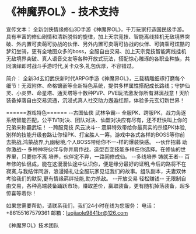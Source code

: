 # 《神魔界OL》- 技术支持

宣传文本：
全新剑侠情缘修仙3D手游《神魔界OL》，千万玩家打造国民级手游。具有丰富的修仙剧情和清新脱俗的旋律，加上天宗竞技、智能离线挂机无敌境界突破、外内置可卖萌可协战的伙伴、另外内置可卖萌可协战的伙伴、可骑乘可炫酷的梦幻坐骑，更有全地图众多的boss，全服自由交易、加上天宗竞技智能离线挂机无敌境界突破、真人语音交友等各种开放式玩法，搭配惊心雕琢的各职业种族，共同演绎即时战斗手游时代,关卡众多,礼包优厚，不容错过。



简介：
全新3d玄幻武侠新时代ARPG手游《神魔界OL》，三载精雕细琢打磨每个细节！无双附体、命格镶嵌等全新特色系统，提供多样属性搭配成长路线；守护仙灵、小炎界、命星塔、通天塔等十数种PVP、PVE玩法激发你所有淋漓战意！天阶装备掉落自由交易流通，沉浸式真人社交助力邂逅红颜，体验多元玄幻新世界！


======游戏特色======
--古国仙侠 武林争霸--
全服PK、跨服PK，战力角逐系统智能匹配，公平1V1对决、团队对决、仙盟对决应有尽有，还不赶快叫上你的兄弟来称霸武坛！
--跨服竞技 风云决斗--
震屏特效带给你最真实的杀怪PK体验,别样的技能升级套路让你轻PK、打宝胜人一筹。游戏中各式各样的BOSS等你前去挑战,鸿蒙战界,九幽秘境,个人BOSS带给你不一-样的爆装快感。 --伙伴招募 助你激战--
多种神将伙伴与你并肩作战，造型百变技能多样任你选择。在修仙的世界里，只要你不离 培养，伙伴定不弃，一路同修成仙。
--多线培养 铸就王者--
百年修的仙侣成，能在这漫漫仙途中认识你，便是缘分最好的证明,今后的路将不在寂寞,与我结伴同游，浪漫婚礼让全服玩家见证我们的故事。组队副本，夫妻双休考验我们的默契,更有情缘羁绊技能,助力杀敌。
--开放交易 轻松赚钱--
无限制自由交易，各种高端装备踊跃市场，赚取差价，赢取装备，更有随机掉落装备，超多惊喜等着你！




如果您需要帮助，请联系我们，我们24小时在线为您服务：
电话：+86155167579361
邮箱：luojiaole9841br@126.com

《神魔界OL》技术团队

